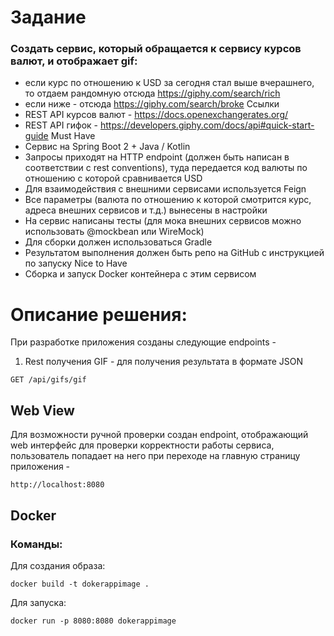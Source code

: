 # Задание

### Создать сервис, который обращается к сервису курсов валют, и отображает gif:

* если курс по отношению к USD за сегодня стал выше вчерашнего, то отдаем рандомную отсюда https://giphy.com/search/rich
* если ниже - отсюда https://giphy.com/search/broke
Ссылки
* REST API курсов валют - https://docs.openexchangerates.org/
* REST API гифок - https://developers.giphy.com/docs/api#quick-start-guide
Must Have
* Сервис на Spring Boot 2 + Java / Kotlin
* Запросы приходят на HTTP endpoint (должен быть написан в соответствии с rest conventions), туда передается код валюты по отношению с которой сравнивается USD
* Для взаимодействия с внешними сервисами используется Feign
* Все параметры (валюта по отношению к которой смотрится курс, адреса внешних сервисов и т.д.) вынесены в настройки
* На сервис написаны тесты (для мока внешних сервисов можно использовать @mockbean или WireMock)
* Для сборки должен использоваться Gradle
* Результатом выполнения должен быть репо на GitHub с инструкцией по запуску
Nice to Have
* Сборка и запуск Docker контейнера с этим сервисом

# Описание решения:

При разработке приложения созданы следующие endpoints - 

1. Rest получения GIF - для получения результата в формате JSON

```
GET /api/gifs/gif
```
## Web View

Для возможности ручной проверки создан endpoint, отображающий web интерфейс для проверки корректности работы сервиса, пользователь попадает на него при переходе на главную страницу приложения -

```
http://localhost:8080
```

## Docker

### Команды:

Для создания образа:

```
docker build -t dokerappimage . 
```

Для запуска:

```
docker run -p 8080:8080 dokerappimage
```